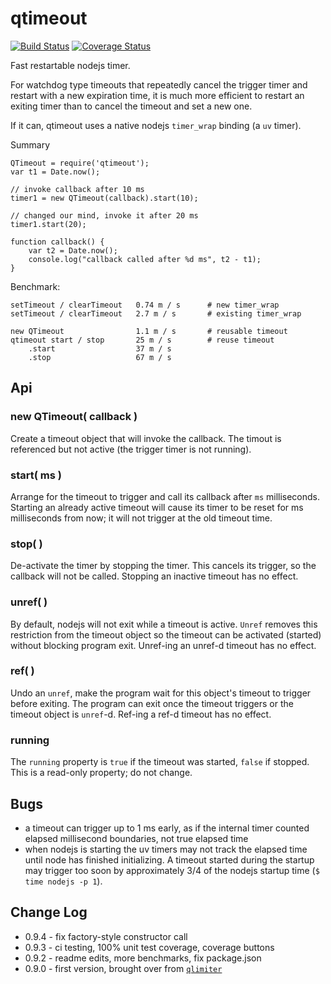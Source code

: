 qtimeout
========
[![Build Status](https://api.travis-ci.org/andrasq/node-qtimeout.svg?branch=master)](https://travis-ci.org/andrasq/node-qtimeout?branch=master)
[![Coverage Status](https://coveralls.io/repos/github/andrasq/node-qtimeout/badge.svg?branch=master)](https://coveralls.io/github/andrasq/node-qtimeout?branch=master)

Fast restartable nodejs timer.

For watchdog type timeouts that repeatedly cancel the trigger timer and restart
with a new expiration time, it is much more efficient to restart an exiting timer
than to cancel the timeout and set a new one.

If it can, qtimeout uses a native nodejs `timer_wrap` binding (a `uv` timer).

Summary

    QTimeout = require('qtimeout');
    var t1 = Date.now();

    // invoke callback after 10 ms
    timer1 = new QTimeout(callback).start(10);

    // changed our mind, invoke it after 20 ms
    timer1.start(20);

    function callback() {
        var t2 = Date.now();
        console.log("callback called after %d ms", t2 - t1);
    }

Benchmark:

    setTimeout / clearTimeout   0.74 m / s      # new timer_wrap
    setTimeout / clearTimeout   2.7 m / s       # existing timer_wrap

    new QTimeout                1.1 m / s       # reusable timeout
    qtimeout start / stop       25 m / s        # reuse timeout
        .start                  37 m / s
        .stop                   67 m / s

Api
---


### new QTimeout( callback )

Create a timeout object that will invoke the callback.  The timout is referenced
but not active (the trigger timer is not running).

### start( ms )

Arrange for the timeout to trigger and call its callback after `ms` milliseconds.
Starting an already active timeout will cause its timer to be reset for ms
milliseconds from now; it will not trigger at the old timeout time.

### stop( )

De-activate the timer by stopping the timer.  This cancels its trigger, so the
callback will not be called.  Stopping an inactive timeout has no effect.

### unref( )

By default, nodejs will not exit while a timeout is active.  `Unref` removes this
restriction from the timeout object so the timeout can be activated (started)
without blocking program exit.  Unref-ing an unref-d timeout has no effect.

### ref( )

Undo an `unref`, make the program wait for this object's timeout to trigger before
exiting.  The program can exit once the timeout triggers or the timeout object is
`unref`-d.  Ref-ing a ref-d timeout has no effect.

### running

The `running` property is `true` if the timeout was started, `false` if stopped.
This is a read-only property; do not change.


Bugs
----

- a timeout can trigger up to 1 ms early, as if the internal timer counted
  elapsed millisecond boundaries, not true elapsed time
- when nodejs is starting the uv timers may not track the elapsed time until node
  has finished initializing.  A timeout started during the startup may trigger too
  soon by approximately 3/4 of the nodejs startup time (`$ time nodejs -p 1`).


Change Log
----------

- 0.9.4 - fix factory-style constructor call
- 0.9.3 - ci testing, 100% unit test coverage, coverage buttons
- 0.9.2 - readme edits, more benchmarks, fix package.json
- 0.9.0 - first version, brought over from [`qlimiter`](https://npmjs.org/package/qlimiter)

